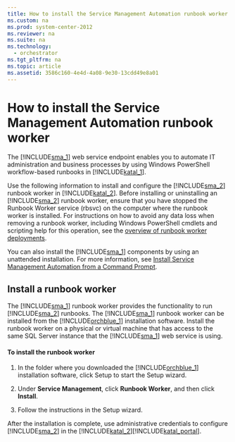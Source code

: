 ```yaml
---
title: How to install the Service Management Automation runbook worker
ms.custom: na
ms.prod: system-center-2012
ms.reviewer: na
ms.suite: na
ms.technology: 
  - orchestrator
ms.tgt_pltfrm: na
ms.topic: article
ms.assetid: 3586c160-4e4d-4a08-9e30-13cdd49e8a01
---
```

# How to install the Service Management Automation runbook worker
The [!INCLUDE[sma_1](../Token/sma_1_md.md)] web service endpoint enables you to automate IT administration and business processes by using Windows PowerShell workflow\-based runbooks in [!INCLUDE[katal_1](../Token/katal_1_md.md)].

Use the following information to install and configure the [!INCLUDE[sma_2](../Token/sma_2_md.md)] runbook worker in [!INCLUDE[katal_2](../Token/katal_2_md.md)]. Before installing or uninstalling an [!INCLUDE[sma_2](../Token/sma_2_md.md)] runbook worker, ensure that you have stopped the Runbook Worker service \(rbsvc\) on the computer where the runbook worker is installed. For instructions on how to avoid any data loss when removing a runbook worker, including Windows PowerShell cmdlets and scripting help for this operation, see the [overview of runbook worker deployments](http://go.microsoft.com/fwlink/?LinkId=301478).

You can also install the [!INCLUDE[sma_1](../Token/sma_1_md.md)] components by using an unattended installation. For more information, see [Install Service Management Automation from a Command Prompt](http://go.microsoft.com/fwlink/p/?LinkId=313193).

## Install a runbook worker
The [!INCLUDE[sma_1](../Token/sma_1_md.md)] runbook worker provides the functionality to run [!INCLUDE[sma_2](../Token/sma_2_md.md)] runbooks. The [!INCLUDE[sma_1](../Token/sma_1_md.md)] runbook worker can be installed from the [!INCLUDE[orchblue_1](../Token/orchblue_1_md.md)] installation software. Install the runbook worker on a physical or virtual machine that has access to the same SQL Server instance that the [!INCLUDE[sma_1](../Token/sma_1_md.md)] web service is using.

#### To install the runbook worker

1.  In the folder where you downloaded the [!INCLUDE[orchblue_1](../Token/orchblue_1_md.md)] installation software, click Setup to start the Setup wizard.

2.  Under **Service Management**, click **Runbook Worker**, and then click **Install**.

3.  Follow the instructions in the Setup wizard.

After the installation is complete, use administrative credentials to configure [!INCLUDE[sma_2](../Token/sma_2_md.md)] in the [!INCLUDE[katal_2](../Token/katal_2_md.md)][!INCLUDE[katal_portal](../Token/katal_portal_md.md)].


